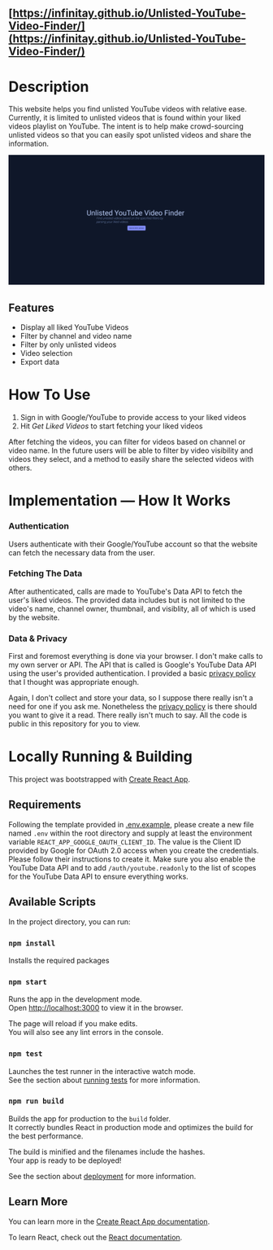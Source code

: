 ## **[https://infinitay.github.io/Unlisted-YouTube-Video-Finder/](https://infinitay.github.io/Unlisted-YouTube-Video-Finder/)**

# Description

This website helps you find unlisted YouTube videos with relative ease. Currently, it is limited to unlisted videos that is found within your liked videos playlist on YouTube. The intent is to help make crowd-sourcing unlisted videos so that you can easily spot unlisted videos and share the information.

![](./screenshots/animation.gif)

## Features
- Display all liked YouTube Videos
- Filter by channel and video name
- Filter by only unlisted videos
- Video selection
- Export data

# How To Use

1. Sign in with Google/YouTube to provide access to your liked videos
2. Hit *Get Liked Videos* to start fetching your liked videos

After fetching the videos, you can filter for videos based on channel or video name. In the future users will be able to filter by video visibility and videos they select, and a method to easily share the selected videos with others.

# Implementation — How It Works

### Authentication

Users authenticate with their Google/YouTube account so that the website can fetch the necessary data from the user.

### Fetching The Data

After authenticated, calls are made to YouTube's Data API to fetch the user's liked videos. The provided data includes but is not limited to the video's name, channel owner, thumbnail, and visiblity, all of which is used by the website.

### Data & Privacy

First and foremost everything is done via your browser. I don't make calls to my own server or API. The API that is called is Google's YouTube Data API using the user's provided authentication. I provided a basic [privacy policy](./PRIVACY_POLICY.md) that I thought was appropriate enough.

Again, I don't collect and store your data, so I suppose there really isn't a need for one if you ask me. Nonetheless the [privacy policy](./PRIVACY_POLICY.md) is there should you want to give it a read. There really isn't much to say. All the code is public in this repository for you to view.

# Locally Running & Building

This project was bootstrapped with [Create React App](https://github.com/facebook/create-react-app).

## Requirements

Following the template provided in [.env.example](./.env.example), please create a new file named `.env` within the root directory and supply at least the environment variable `REACT_APP_GOOGLE_OAUTH_CLIENT_ID`. The value is the Client ID provided by Google for OAuth 2.0 access when you create the credentials. Please follow their instructions to create it. Make sure you also enable the YouTube Data API and to add `/auth/youtube.readonly` to the list of scopes for the YouTube Data API to ensure everything works.

## Available Scripts

In the project directory, you can run:

### `npm install`

Installs the required packages

### `npm start`

Runs the app in the development mode.\
Open [http://localhost:3000](http://localhost:3000) to view it in the browser.

The page will reload if you make edits.\
You will also see any lint errors in the console.

### `npm test`

Launches the test runner in the interactive watch mode.\
See the section about [running tests](https://facebook.github.io/create-react-app/docs/running-tests) for more information.

### `npm run build`

Builds the app for production to the `build` folder.\
It correctly bundles React in production mode and optimizes the build for the best performance.

The build is minified and the filenames include the hashes.\
Your app is ready to be deployed!

See the section about [deployment](https://facebook.github.io/create-react-app/docs/deployment) for more information.

## Learn More

You can learn more in the [Create React App documentation](https://facebook.github.io/create-react-app/docs/getting-started).

To learn React, check out the [React documentation](https://reactjs.org/).
